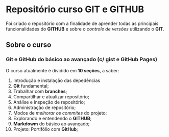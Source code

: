 # Repositório curso GIT e GITHUB

Foi criado o repositório com a finalidade de aprender todas as principais funcionalidades do **GITHUB** e sobre o *controle de versões* utilizando o **GIT**.

## Sobre o curso

### Git e GitHub do básico ao avançado (c/ gist e GitHub Pages)

O curso atualmente é dividido em **10 seções**, a saber:
1. Introdução e instalação das depedências
2. **Git** fundamental;
3. Trabalhar com **branches**;
4. Compartilhar e atualizar repositório;
5. Análise e inspeção de repositório;
6. Administração de repositório;
7. Modos de *melhorar os commites* do projeto;
8. Explorando e entendendo o **GITHUB**;
9. **Markdowm** do básico ao avançado;
10. Projeto: Portifólio com **GitHub**;


